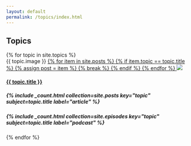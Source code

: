 ```yaml
---
layout: default
permalink: /topics/index.html
---
```


<div class="container">
  <h2 class="section-header">Topics</h2>
  <div data-card-deck class="card-deck">
    <div class="cards-4x">
      <div class="row">
      {% for topic in site.topics %}
        <div class="card">
          {{ topic.image }}
          <a href="{{ topic.url }}">
            {% for item in site.posts %}
              {% if item.topic == topic.title %}
                {% assign post = item %}
                {% break %}
              {% endif %}
            {% endfor %}
            <img class="card-img-top img-responsive" src="{{ post.image | imgix: site.imgix }}?{{ site.imgix_params.placeholder_card }}" data-optimize-img>
          </a>
          <div class="card-block">
            <a href="{{ topic.url }}">
              <h4 class="card-title card-title--overlap text-uppercase">{{ topic.title }}</h4>
            </a>
            <h5 class="card-subtitle">{% include _count.html collection=site.posts key="topic" subject=topic.title label="article" %}</h5>
            <h5 class="card-subtitle">{% include _count.html collection=site.episodes key="topic" subject=topic.title label="podcast" %}</h5>
          </div>
        </div>
      {% endfor %}
      </div>
    </div>
  </div>
</div>